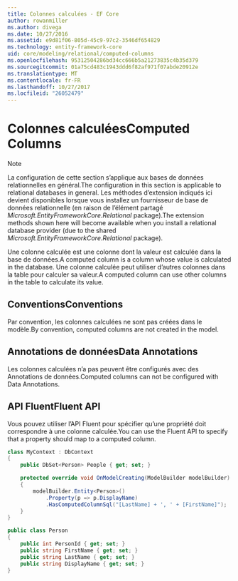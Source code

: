 ```yaml
---
title: Colonnes calculées - EF Core
author: rowanmiller
ms.author: divega
ms.date: 10/27/2016
ms.assetid: e9d81f06-805d-45c9-97c2-3546df654829
ms.technology: entity-framework-core
uid: core/modeling/relational/computed-columns
ms.openlocfilehash: 95312504286bd34cc666b5a21273835c4b35d379
ms.sourcegitcommit: 01a75cd483c1943ddd6f82af971f07abde20912e
ms.translationtype: MT
ms.contentlocale: fr-FR
ms.lasthandoff: 10/27/2017
ms.locfileid: "26052479"
---
```

# <a name="computed-columns"></a><span data-ttu-id="ccef1-102">Colonnes calculées</span><span class="sxs-lookup"><span data-stu-id="ccef1-102">Computed Columns</span></span>

> [!NOTE]  
> <span data-ttu-id="ccef1-103">La configuration de cette section s’applique aux bases de données relationnelles en général.</span><span class="sxs-lookup"><span data-stu-id="ccef1-103">The configuration in this section is applicable to relational databases in general.</span></span> <span data-ttu-id="ccef1-104">Les méthodes d’extension indiqués ici devient disponibles lorsque vous installez un fournisseur de base de données relationnelle (en raison de l’élément partagé *Microsoft.EntityFrameworkCore.Relational* package).</span><span class="sxs-lookup"><span data-stu-id="ccef1-104">The extension methods shown here will become available when you install a relational database provider (due to the shared *Microsoft.EntityFrameworkCore.Relational* package).</span></span>

<span data-ttu-id="ccef1-105">Une colonne calculée est une colonne dont la valeur est calculée dans la base de données.</span><span class="sxs-lookup"><span data-stu-id="ccef1-105">A computed column is a column whose value is calculated in the database.</span></span> <span data-ttu-id="ccef1-106">Une colonne calculée peut utiliser d’autres colonnes dans la table pour calculer sa valeur.</span><span class="sxs-lookup"><span data-stu-id="ccef1-106">A computed column can use other columns in the table to calculate its value.</span></span>

## <a name="conventions"></a><span data-ttu-id="ccef1-107">Conventions</span><span class="sxs-lookup"><span data-stu-id="ccef1-107">Conventions</span></span>

<span data-ttu-id="ccef1-108">Par convention, les colonnes calculées ne sont pas créées dans le modèle.</span><span class="sxs-lookup"><span data-stu-id="ccef1-108">By convention, computed columns are not created in the model.</span></span>

## <a name="data-annotations"></a><span data-ttu-id="ccef1-109">Annotations de données</span><span class="sxs-lookup"><span data-stu-id="ccef1-109">Data Annotations</span></span>

<span data-ttu-id="ccef1-110">Les colonnes calculées n’a pas peuvent être configurés avec des Annotations de données.</span><span class="sxs-lookup"><span data-stu-id="ccef1-110">Computed columns can not be configured with Data Annotations.</span></span>

## <a name="fluent-api"></a><span data-ttu-id="ccef1-111">API Fluent</span><span class="sxs-lookup"><span data-stu-id="ccef1-111">Fluent API</span></span>

<span data-ttu-id="ccef1-112">Vous pouvez utiliser l’API Fluent pour spécifier qu’une propriété doit correspondre à une colonne calculée.</span><span class="sxs-lookup"><span data-stu-id="ccef1-112">You can use the Fluent API to specify that a property should map to a computed column.</span></span>

<!-- [!code-csharp[Main](samples/core/relational/Modeling/FluentAPI/Samples/Relational/ComputedColumn.cs?highlight=9)] -->
``` csharp
class MyContext : DbContext
{
    public DbSet<Person> People { get; set; }

    protected override void OnModelCreating(ModelBuilder modelBuilder)
    {
        modelBuilder.Entity<Person>()
            .Property(p => p.DisplayName)
            .HasComputedColumnSql("[LastName] + ', ' + [FirstName]");
    }
}

public class Person
{
    public int PersonId { get; set; }
    public string FirstName { get; set; }
    public string LastName { get; set; }
    public string DisplayName { get; set; }
}
```
